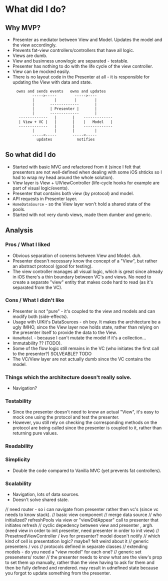 # What did I do?

## Why MVP?

- Presenter as mediator between View and Model. Updates the model and the view accordingly.
- Prevents fat-view controllers/controllers that have all logic.
- Views are dumb.
- View and businness unowlogic are separated - testable.
- Presenter has nothing to do with the life cycle of the view controller.
- View can be mocked easily.
- There is no layout code in the Presenter at all - it is responsible for updating the View with data and state.

```
     owns and sends events   owns and updates
            ----->-----        ----->----
            |         |        |        |
            |       -------------       |
            |       | Presenter |       |
            |       -------------       |
      -------------   |       |    -------------
      | View + VC |   |       |    |   Model   |
      -------------   |       |    -------------
            |         |       |         |
            -----<-----       -----<-----
              updates           notifies
```


## So what did I do

- Started with basic MVC and refactored from it (since I felt that presenters are not well-defined when dealing with some iOS shticks so I had to wrap my head around the whole solution).
- View layer is View + UIViewController (life-cycle hooks for example are part of visual logic/events).
- Presenter that contains both view (by protocol) and model.
- API requests in Presenter layer.
- `HomeDataSource` - so the View layer won't hold a shared state of the pools.
- Started with not very dumb views, made them dumber and generic.

## Analysis

### Pros / What I liked

- Obvious separation of conerns between View and Model. duh.
- Presenter doesn't necessary know the concept of a "View", but rather an abstract protocol (good for testing).
- The view controller manages all visual logic, which is great since already in iOS there's a thin boundary between VC's and views. No need to create a separate "view" entity that makes code hard to read (as it's separated from the VC).

### Cons / What I didn't like

- Presenter is not "pure" - it's coupled to the view and models and can modify both (side-effects).
- Usage with UIKit's DataSources - oh boy. It makes the architecture be a ugly IMHO, since the View layer now holds state, rather than relying on the presenter itself to provide the data to the View.
- `HomeModel` - because I can't mutate the model if it's a collection...
- Immutability ?? (TODO).
- Some of the flow logic still remains in the VC (who initiates the first call to the presenter?) SOLVEABLE? TODO
- The VC/View layer are not actually dumb since the VC contains the model.

### Things which the architecture doesn't really solve.

- Navigation?

### Testability

- Since the presenter doesn't need to know an actual "View", it's easy to mock one using the protocol and test the presenter.
- However, you still rely on checking the corresponding methods on the protocol are being called since the presenter is coupled to it, rather than returning pure values.

### Readability

### Simplicity

- Double the code compared to Vanilla MVC (yet prevents fat controllers).

### Scalability

- Navigation, lots of data sources.
- Doesn't solve shared state.


// need router - so i can navigate from presenter rather then vc's (since vc needs to know stack).
// basic view component
// merge data source
// who initialized? refreshPools via view or "viewDidAppear" call to presenter that initiates refresh
// cyclic depedency between view and presenter , argh. (need view in order to init presenter, need presenter in order to init view)
// PresetnedViewController
/ kvo for presenter? model doesn't notify
// which kind of cell is presentation logic? maybe? felt weird about it
// generic presenters / vcs
// protocols defined in separate classes 
// extending models - do you need a "view model" for each one?
// generic set preseneters/ router
// the presenter needs to know what are the view's prop to set them up manually, rather than the view having to ask for them and then be fully defined and rendered. may result in udnefined state because you forgot to update something from the presenter.

